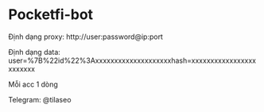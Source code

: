 # Pocketfi-bot

Định dạng proxy: http://user:password@ip:port

Định dạng data: user=%7B%22id%22%3Axxxxxxxxxxxxxxxxxxxxhash=xxxxxxxxxxxxxxxxxxxxxxxx

Mỗi acc 1 dòng

Telegram: @tilaseo

